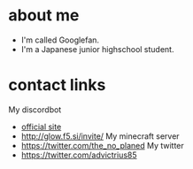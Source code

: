 # about me
- I'm called Googlefan.
- I'm a Japanese junior highschool student.
# contact links
My discordbot
- [official site](http://glow.f5.si)
- http://glow.f5.si/invite/
My minecraft server
- https://twitter.com/the_no_planed
My twitter
- https://twitter.com/advictrius85
